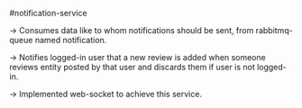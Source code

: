 #notification-service

-> Consumes data like to whom notifications should be sent, from rabbitmq-queue named notification.

-> Notifies logged-in user that a new review is added when someone reviews entity posted by that user and discards them if user is not logged-in.

-> Implemented web-socket to achieve this service.
